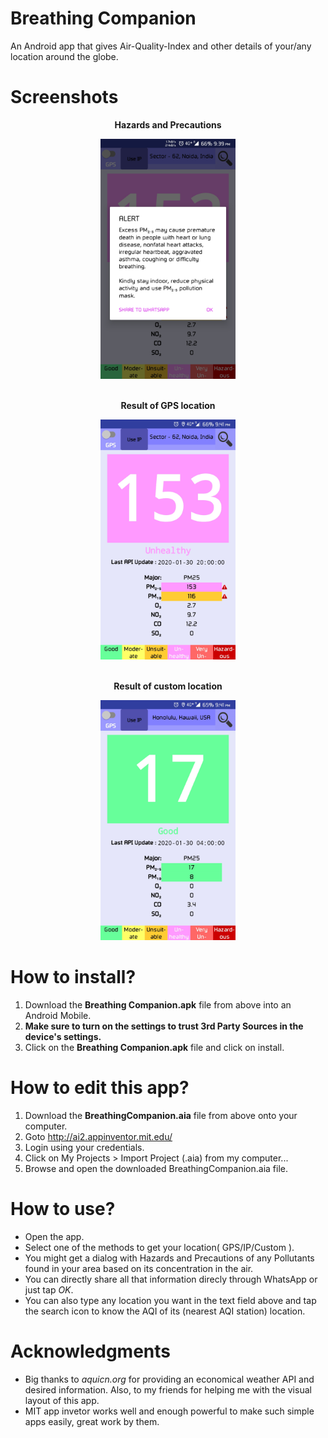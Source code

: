 # Breathing Companion
An Android app that gives Air-Quality-Index and other details of your/any location around the globe.

# Screenshots
<p align="center">
 <b>Hazards and Precautions</b>
</p>

<p align="center">
 <img src="https://github.com/OjusWiZard/Breathing-Companion/blob/master/Screenshots/4.jpg" width="216" height="384" title="Hazards and Precautions of PM2.5">
</p>

<p align="center">
 <br>
 <b>Result of GPS location</b>
</p>

<p align="center">
<img src="https://github.com/OjusWiZard/Breathing-Companion/blob/master/Screenshots/5.jpg" width="216" height="384" title="AQI of Device's coordinates">
</p>

<p align="center">
 <br>
<b>Result of custom location</b>
</p>

<p align="center">
<img src="https://github.com/OjusWiZard/Breathing-Companion/blob/master/Screenshots/7.jpg" width="216" height="384" title="AQI of Honolulu">
</p>

# How to install?
1. Download the **Breathing Companion.apk** file from above into an Android Mobile.
2. **Make sure to turn on the settings to trust 3rd Party Sources in the device's settings.**
3. Click on the **Breathing Companion.apk** file and click on install.

# How to edit this app?
1. Download the **BreathingCompanion.aia** file from above onto your computer.
2. Goto http://ai2.appinventor.mit.edu/
3. Login using your credentials.
4. Click on My Projects > Import Project (.aia) from my computer...
5. Browse and open the downloaded BreathingCompanion.aia file.
  
# How to use?
* Open the app.
* Select one of the methods to get your location( GPS/IP/Custom ).
* You might get a dialog with Hazards and Precautions of any Pollutants found in your area based on its concentration in the air.
* You can directly share all that information direcly through WhatsApp or just tap *OK*.
* You can also type any location you want in the text field above and tap the search icon to know the AQI of its (nearest AQI station) location.

# Acknowledgments
* Big thanks to *aquicn.org* for providing an economical weather API and desired information. Also, to my friends for helping me with the visual layout of this app.
* MIT app invetor works well and enough powerful to make such simple apps easily, great work by them.

